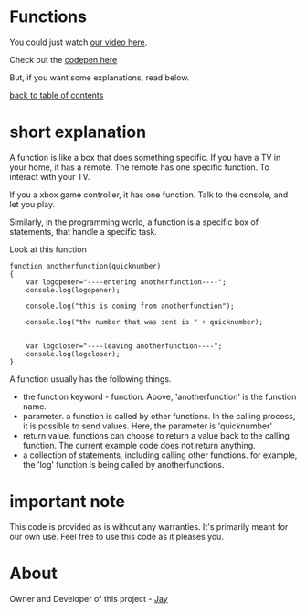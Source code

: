 # Functions

You could just watch [our video here]().

Check out the [codepen here](https://codepen.io/jay-pancodu/pen/VwaYjmw)

But, if you want some explanations, read below.

[back to table of contents](readme.md)

# short explanation

A function is like a box that does something specific. If you have a TV in your home, it has a remote. The remote has one specific function. To interact with your TV.

If you a xbox game controller, it has one function. Talk to the console, and let you play.

Similarly, in the programming world, a function is a specific box of statements, that handle a specific task. 

Look at this function 

    function anotherfunction(quicknumber)
    {
        var logopener="----entering anotherfunction----";
        console.log(logopener);
    
        console.log("this is coming from anotherfunction");
    
        console.log("the number that was sent is " + quicknumber);  
    

        var logcloser="----leaving anotherfunction----";
        console.log(logcloser);
    }

A function usually has the following things.

* the function keyword - function. Above, 'anotherfunction' is the function name.
* parameter. a function is called by other functions. In the calling process, it is possible to send values. Here, the parameter is 'quicknumber'
* return value. functions can choose to return a value back to the calling function. The current example code does not return anything.
* a collection of statements, including calling other functions. for example, the 'log' function is being called by anotherfunctions.

# important note 

This code is provided as is without any warranties. It's primarily meant for our own use. Feel free to use this code as it pleases you.

# About

Owner and Developer of this project - [Jay](http://thechalakas.com)